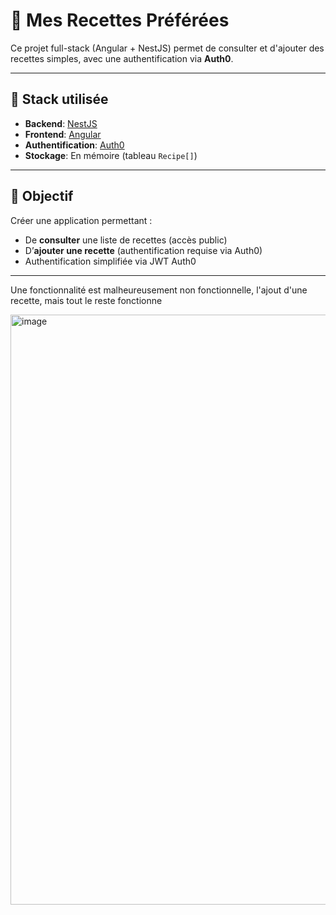 # 🍲 Mes Recettes Préférées

Ce projet full-stack (Angular + NestJS) permet de consulter et d'ajouter des recettes simples, avec une authentification via **Auth0**.

---

## 🔧 Stack utilisée

- **Backend**: [NestJS](https://nestjs.com/)
- **Frontend**: [Angular](https://angular.io/)
- **Authentification**: [Auth0](https://auth0.com/)
- **Stockage**: En mémoire (tableau `Recipe[]`)

---

## 🧠 Objectif

Créer une application permettant :

- De **consulter** une liste de recettes (accès public)
- D’**ajouter une recette** (authentification requise via Auth0)
- Authentification simplifiée via JWT Auth0

---

Une fonctionnalité est malheureusement non fonctionnelle, l'ajout d'une recette, mais tout le reste fonctionne

<img width="1914" height="944" alt="image" src="https://github.com/user-attachments/assets/0e14ec18-7645-4876-8599-beafa23c65be" />
